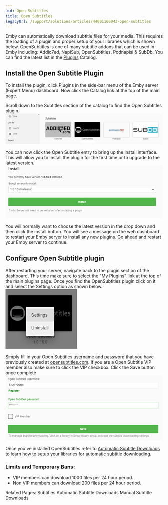```yaml
---
uid: Open-Subtitles
title: Open Subtitles
legacyUrl: /support/solutions/articles/44001160043-open-subtitles
---
```


Emby can automatically download subtitle files for your media.  This requires the loading of a plugin and proper setup of your libraries which is shown below. OpenSubtitles is one of many subtitle addons that can be used in Emby including: Addic7ed, NapiSub, OpenSubtitles, Podnapisi & SubDb. You can find the latest list in the [Plugins](Plugins.md) Catalog.

## Install the Open Subtitle Plugin
To install the plugin, click Plugins in the side-bar menu of the Emby server (Expert Menu) dashboard. Now click the Catalog link at the top of the main page.

Scroll down to the Subtitles section of the catalog to find the Open Subtitles plugin.
![OpenSubtitles1.png](images/server/OpenSubtitles1.png)

You can now click the Open Subtitle entry to bring up the install interface. This will allow you to install the plugin for the first time or to upgrade to the latest version.
![OpenSubtitles2.png](images/server/OpenSubtitles2.png)

You will normally want to choose the latest version in the drop down and then click the install button.  You will see a message on the web dashboard to restart your Emby server to install any new plugins.  Go ahead and restart your Emby server to continue.

## Configure Open Subtitle plugin
After restarting your server, navigate back to the plugin section of the dashboard.  This time make sure to select the "My Plugins" link at the top of the main plugins page.  Once you find the OpenSubtitles plugin click on it and select the Settings option as shown below.
![OpenSubtitles3.png](images/server/OpenSubtitles3.png)

Simply fill in your Open Subtitles username and password that you have previously created at [opensubtitles.com](http://www.opensubtitles.com). If you are a Open Subtitle VIP member also make sure to click the VIP checkbox.  Click the Save button once complete
![OpenSubtitles4.png](images/server/OpenSubtitles4.png)

Once you've installed OpenSubtitles refer to [Automatic Subtitle Downloads](Automatic-Subtitle-Downloads.md) to learn how to setup your libraries for automatic subtitle downloading.


### Limits and Temporary Bans:

- VIP members can download 1000 files per 24 hour period.
- Non VIP members can download 200 files per 24 hour period.

Related Pages:
Subtitles
Automatic Subtitle Downloads
Manual Subtitle Downloads

